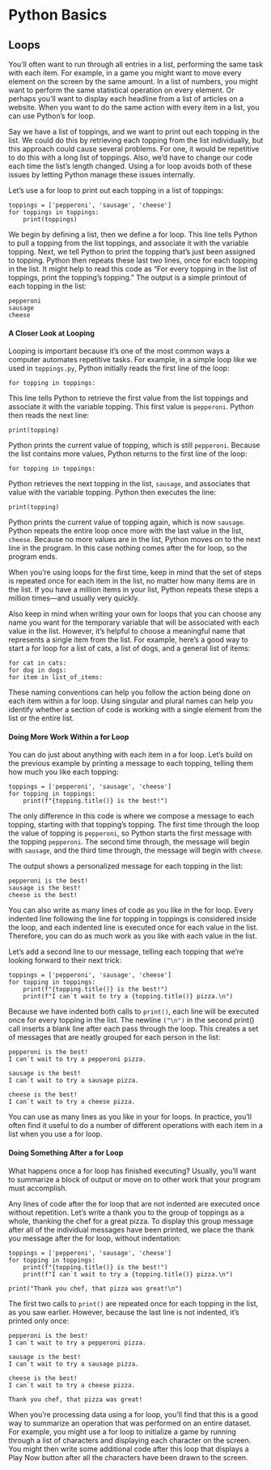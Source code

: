 # Python Basics

## Loops
You’ll often want to run through all entries in a list, performing the same task with each item. For example, in a game you might want to move every element on the screen by the same amount. In a list of numbers, you might want to perform the same statistical operation on every element. Or perhaps you’ll want to display each headline from a list of articles on a website. When you want to do the same action with every item in a list, you can use Python’s for loop.

Say we have a list of toppings, and we want to print out each topping in the list. We could do this by retrieving each topping from the list individually, but this approach could cause several problems. For one, it would be repetitive to do this with a long list of toppings. Also, we’d have to change our code each time the list’s length changed. Using a for loop avoids both of these issues by letting Python manage these issues internally.

Let’s use a for loop to print out each topping in a list of toppings:

```
toppings = ['pepperoni', 'sausage', 'cheese']
for toppings in toppings:
    print(toppings)
```
    
We begin by defining a list, then we define a for loop. This line tells Python to pull a topping from the list toppings, and associate it with the variable topping. Next, we tell Python to print the topping that’s just been assigned to topping. Python then repeats these last two lines, once for each topping in the list. It might help to read this code as “For every topping in the list of toppings, print the topping’s topping.” The output is a simple printout of each topping in the list:

```
pepperoni
sausage
cheese
```

#### A Closer Look at Looping
Looping is important because it’s one of the most common ways a computer automates repetitive tasks. For example, in a simple loop like we used in `toppings.py`, Python initially reads the first line of the loop:

```
for topping in toppings:
```

This line tells Python to retrieve the first value from the list toppings and associate it with the variable topping. This first value is `pepperoni`. Python then reads the next line:

```
print(topping)
```

Python prints the current value of topping, which is still `pepperoni`. Because the list contains more values, Python returns to the first line of the loop:

```
for topping in toppings:
```

Python retrieves the next topping in the list, `sausage`, and associates that value with the variable topping. Python then executes the line:

```
print(topping)
```

Python prints the current value of topping again, which is now `sausage`. Python repeats the entire loop once more with the last value in the list, `cheese`. Because no more values are in the list, Python moves on to the next line in the program. In this case nothing comes after the for loop, so the program ends.

When you’re using loops for the first time, keep in mind that the set of steps is repeated once for each item in the list, no matter how many items are in the list. If you have a million items in your list, Python repeats these steps a million times—and usually very quickly.

Also keep in mind when writing your own for loops that you can choose any name you want for the temporary variable that will be associated with each value in the list. However, it’s helpful to choose a meaningful name that represents a single item from the list. For example, here’s a good way to start a for loop for a list of cats, a list of dogs, and a general list of items:

```
for cat in cats:
for dog in dogs:
for item in list_of_items:
```

These naming conventions can help you follow the action being done on each item within a for loop. Using singular and plural names can help you identify whether a section of code is working with a single element from the list or the entire list.

#### Doing More Work Within a for Loop
You can do just about anything with each item in a for loop. Let’s build on the previous example by printing a message to each topping, telling them how much you like each topping:

```
toppings = ['pepperoni', 'sausage', 'cheese']
for topping in toppings:
    print(f"{topping.title()} is the best!")
```

The only difference in this code is where we compose a message to each topping, starting with that topping’s topping. The first time through the loop the value of topping is `pepperoni`, so Python starts the first message with the topping `pepperoni`. The second time through, the message will begin with `sausage`, and the third time through, the message will begin with `cheese`.

The output shows a personalized message for each topping in the list:

```
pepperoni is the best!
sausage is the best!
cheese is the best!
```

You can also write as many lines of code as you like in the for loop. Every indented line following the line for topping in toppings is considered inside the loop, and each indented line is executed once for each value in the list. Therefore, you can do as much work as you like with each value in the list.

Let’s add a second line to our message, telling each topping that we’re looking forward to their next trick:

```
toppings = ['pepperoni', 'sausage', 'cheese']
for topping in toppings:
    print(f"{topping.title()} is the best!")
    print(f"I can`t wait to try a {topping.title()} pizza.\n")
```

Because we have indented both calls to `print()`, each line will be executed once for every topping in the list. The newline `("\n")` in the second print() call inserts a blank line after each pass through the loop. This creates a set of messages that are neatly grouped for each person in the list:

```
pepperoni is the best!
I can`t wait to try a pepperoni pizza.

sausage is the best!
I can`t wait to try a sausage pizza.

cheese is the best!
I can`t wait to try a cheese pizza.
```

You can use as many lines as you like in your for loops. In practice, you’ll often find it useful to do a number of different operations with each item in a list when you use a for loop.

#### Doing Something After a for Loop
What happens once a for loop has finished executing? Usually, you’ll want to summarize a block of output or move on to other work that your program must accomplish.

Any lines of code after the for loop that are not indented are executed once without repetition. Let’s write a thank you to the group of toppings as a whole, thanking the chef for a great pizza. To display this group message after all of the individual messages have been printed, we place the thank you message after the for loop, without indentation:

```
toppings = ['pepperoni', 'sausage', 'cheese']
for topping in toppings:
    print(f"{topping.title()} is the best!")
    print(f"I can`t wait to try a {topping.title()} pizza.\n")

print("Thank you chef, that pizza was great!\n")
```

The first two calls to `print()` are repeated once for each topping in the list, as you saw earlier. However, because the last line is not indented, it’s printed only once:

```
pepperoni is the best!
I can`t wait to try a pepperoni pizza.

sausage is the best!
I can`t wait to try a sausage pizza.

cheese is the best!
I can`t wait to try a cheese pizza.

Thank you chef, that pizza was great!
```

When you’re processing data using a for loop, you’ll find that this is a good way to summarize an operation that was performed on an entire dataset. For example, you might use a for loop to initialize a game by running through a list of characters and displaying each character on the screen. You might then write some additional code after this loop that displays a Play Now button after all the characters have been drawn to the screen.